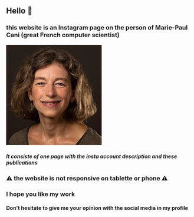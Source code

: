 ## Hello 👋
### this website is an Instagram page on the person of Marie-Paul Cani (great French computer scientist)
![Capture](https://github.com/Intermarch3/Intermarch3.github.io/blob/final-version/web-site/site_3/img/img_profil.jpg?raw=true)
##### It consiste of one page with the insta account description and these publications
### ⚠ the website is not responsive on tablette or phone ⚠
### I hope you like my work
#### Don't hesitate to give me your opinion with the social media in my profile
